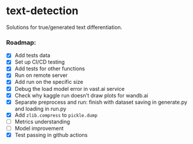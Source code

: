 # text-detection
Solutions for true/generated text differentiation.

### Roadmap:

- [X] Add tests data
- [X] Set up CI/CD testing
- [X] Add tests for other functions
- [X] Run on remote server
- [X] Add run on the specific size
- [X] Debug the load model error in vast.ai service
- [X] Check why kaggle run doesn't draw plots for wandb.ai
- [X] Separate preprocess and run: finish with dataset saving in generate.py and loading in run.py
- [X] Add `zlib.compress` to `pickle.dump`
- [ ] Metrics understanding
- [ ] Model improvement
- [X] Test passing in github actions
